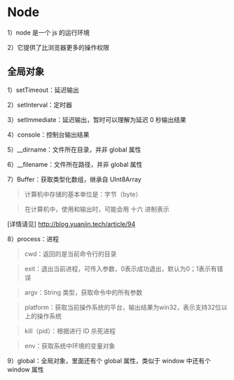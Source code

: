 # Node

1）node 是一个 js 的运行环境

2）它提供了比浏览器更多的操作权限

## 全局对象

1）setTimeout：延迟输出

2）setInterval：定时器

3）setImmediate：延迟输出，暂时可以理解为延迟 0 秒输出结果

4）console：控制台输出结果

5）\_\_dirname：文件所在目录，并非 global 属性

6）\_\_filename：文件所在路径，并非 global 属性

7）Buffer：获取类型化数组，继承自 UInt8Array

> 计算机中存储的基本单位是：字节（byte）

> 在计算机中，使用和输出时，可能会用 十六 进制表示

[详情请见] http://blog.yuanjin.tech/article/94

8）process：进程

> cwd：返回的是当前命令行的目录

> exit：退出当前进程，可传入参数，0表示成功退出，默认为0；1表示有错误

> argv：String 类型，获取命令中的所有参数

> platform：获取当前操作系统的平台，输出结果为win32，表示支持32位以上的操作系统

> kill（pid）：根据进行 ID 杀死进程

> env：获取系统中环境的变量对象

9）global：全局对象，里面还有个 global 属性，类似于 window 中还有个 window 属性

